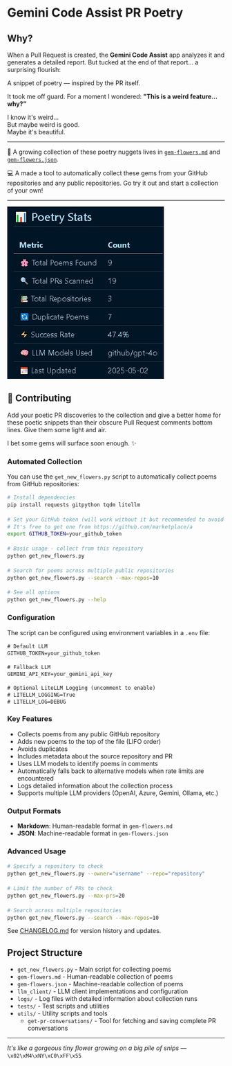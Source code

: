 # Gemini Code Assist PR Poetry

## Why?

When a Pull Request is created, the **Gemini Code Assist** app analyzes it and generates a detailed report.
But tucked at the end of that report… a surprising flourish:

A snippet of poetry — inspired by the PR itself.

It took me off guard. For a moment I wondered:
**"This is a weird feature… why?"**

I know it's weird...  
But maybe weird is good.  
Maybe it's beautiful.  

---

📖 A growing collection of these poetry nuggets lives in [`gem-flowers.md`](./gem-flowers.md) and [`gem-flowers.json`](./gem-flowers.json).

💻 A made a tool to automatically collect these gems from your GitHub repositories and any public repositories. Go try it out and start a collection of your own!  

---
  
![Collection Stats](/docs/stats.jpg)  
  
## 🌱 Contributing

Add your poetic PR discoveries to the collection and give a better home for these poetic snippets than their obscure Pull Request comments bottom lines. Give them some light and air.

I bet some gems will surface soon enough. ✨  
  
### Automated Collection

You can use the `get_new_flowers.py` script to automatically collect poems from GitHub repositories:

```bash
# Install dependencies
pip install requests gitpython tqdm litellm

# Set your GitHub token (will work without it but recommended to avoid rate limits)
# It's free to get one from https://github.com/marketplace/a
export GITHUB_TOKEN=your_github_token

# Basic usage - collect from this repository
python get_new_flowers.py

# Search for poems across multiple public repositories
python get_new_flowers.py --search --max-repos=10

# See all options
python get_new_flowers.py --help
```

### Configuration

The script can be configured using environment variables in a `.env` file:

```env
# Default LLM
GITHUB_TOKEN=your_github_token

# Fallback LLM
GEMINI_API_KEY=your_gemini_api_key

# Optional LiteLLM Logging (uncomment to enable)
# LITELLM_LOGGING=True
# LITELLM_LOG=DEBUG
```

### Key Features

- Collects poems from any public GitHub repository
- Adds new poems to the top of the file (LIFO order)
- Avoids duplicates
- Includes metadata about the source repository and PR
- Uses LLM models to identify poems in comments
- Automatically falls back to alternative models when rate limits are encountered
- Logs detailed information about the collection process
- Supports multiple LLM providers (OpenAI, Azure, Gemini, Ollama, etc.)

### Output Formats

- **Markdown**: Human-readable format in `gem-flowers.md`
- **JSON**: Machine-readable format in `gem-flowers.json`

### Advanced Usage

```bash
# Specify a repository to check
python get_new_flowers.py --owner="username" --repo="repository"

# Limit the number of PRs to check
python get_new_flowers.py --max-prs=20

# Search across multiple repositories
python get_new_flowers.py --search --max-repos=10
```

See [CHANGELOG.md](./CHANGELOG.md) for version history and updates.

## Project Structure

- `get_new_flowers.py` - Main script for collecting poems
- `gem-flowers.md` - Human-readable collection of poems
- `gem-flowers.json` - Machine-readable collection of poems
- `llm_client/` - LLM client implementations and configuration
- `logs/` - Log files with detailed information about collection runs
- `tests/` - Test scripts and utilities
- `utils/` - Utility scripts and tools
  - `get-pr-conversations/` - Tool for fetching and saving complete PR conversations

---

 *It's like a gorgeous tiny flower growing on a big pile of snips*
 — `\x02\xM4\xNY\xC0\xFF\x55`
